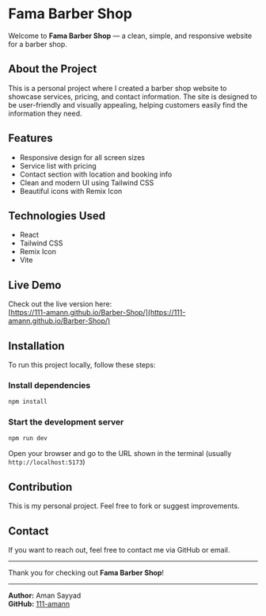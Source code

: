 # Fama Barber Shop

Welcome to **Fama Barber Shop** — a clean, simple, and responsive website for a barber shop.

## About the Project

This is a personal project where I created a barber shop website to showcase services, pricing, and contact information. The site is designed to be user-friendly and visually appealing, helping customers easily find the information they need.

## Features

- Responsive design for all screen sizes  
- Service list with pricing  
- Contact section with location and booking info  
- Clean and modern UI using Tailwind CSS  
- Beautiful icons with Remix Icon  

## Technologies Used

- React  
- Tailwind CSS  
- Remix Icon  
- Vite  

## Live Demo

Check out the live version here:  
[https://111-amann.github.io/Barber-Shop/](https://111-amann.github.io/Barber-Shop/)

## Installation

To run this project locally, follow these steps:

### Install dependencies

```bash
npm install
```

### Start the development server

```bash
npm run dev
```

Open your browser and go to the URL shown in the terminal (usually `http://localhost:5173`)

## Contribution

This is my personal project. Feel free to fork or suggest improvements.

## Contact

If you want to reach out, feel free to contact me via GitHub or email.

---

Thank you for checking out **Fama Barber Shop**!

---

**Author:** Aman Sayyad  
**GitHub:** [111-amann](https://github.com/111-amann)
